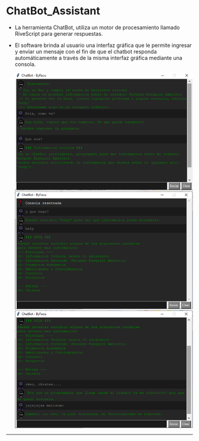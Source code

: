 # ChatBot_Assistant
- La herramienta ChatBot, utiliza un motor de procesamiento llamado RiveScript para generar respuestas. 
- El software brinda al usuario una interfaz gráfica que le permite ingresar y enviar un mensaje con el fin de que el chatbot responda automáticamente a través de la misma interfaz gráfica mediante una consola.

    ![Imagen 1](./imgs/chatbot_1.png)
    ![Imagen 2](./imgs/chatbot_2.png)
    ![Imagen 3](./imgs/chatbot_3.png)

---
